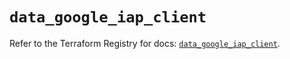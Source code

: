 # `data_google_iap_client`

Refer to the Terraform Registry for docs: [`data_google_iap_client`](https://registry.terraform.io/providers/hashicorp/google-beta/5.29.1/docs/data-sources/google_iap_client).
